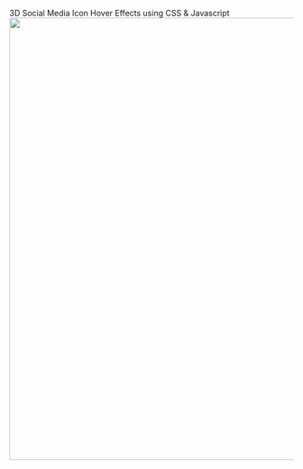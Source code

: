 3D Social Media Icon Hover Effects using CSS & Javascript
<img src="https://media.giphy.com/media/aBpXLdbjzG9nrPNfgP/giphy.gif" width="1432" height="783" />
